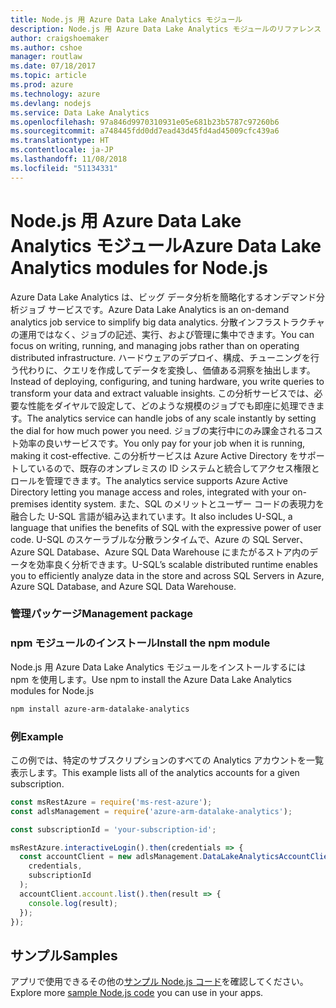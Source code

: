 ```yaml
---
title: Node.js 用 Azure Data Lake Analytics モジュール
description: Node.js 用 Azure Data Lake Analytics モジュールのリファレンス
author: craigshoemaker
ms.author: cshoe
manager: routlaw
ms.date: 07/18/2017
ms.topic: article
ms.prod: azure
ms.technology: azure
ms.devlang: nodejs
ms.service: Data Lake Analytics
ms.openlocfilehash: 97a846d9970310931e05e681b23b5787c97260b6
ms.sourcegitcommit: a748445fdd0dd7ead43d45fd4ad45009cfc439a6
ms.translationtype: HT
ms.contentlocale: ja-JP
ms.lasthandoff: 11/08/2018
ms.locfileid: "51134331"
---
```

# <a name="azure-data-lake-analytics-modules-for-nodejs"></a><span data-ttu-id="f583e-103">Node.js 用 Azure Data Lake Analytics モジュール</span><span class="sxs-lookup"><span data-stu-id="f583e-103">Azure Data Lake Analytics modules for Node.js</span></span>

<span data-ttu-id="f583e-104">Azure Data Lake Analytics は、ビッグ データ分析を簡略化するオンデマンド分析ジョブ サービスです。</span><span class="sxs-lookup"><span data-stu-id="f583e-104">Azure Data Lake Analytics is an on-demand analytics job service to simplify big data analytics.</span></span> <span data-ttu-id="f583e-105">分散インフラストラクチャの運用ではなく、ジョブの記述、実行、および管理に集中できます。</span><span class="sxs-lookup"><span data-stu-id="f583e-105">You can focus on writing, running, and managing jobs rather than on operating distributed infrastructure.</span></span> <span data-ttu-id="f583e-106">ハードウェアのデプロイ、構成、チューニングを行う代わりに、クエリを作成してデータを変換し、価値ある洞察を抽出します。</span><span class="sxs-lookup"><span data-stu-id="f583e-106">Instead of deploying, configuring, and tuning hardware, you write queries to transform your data and extract valuable insights.</span></span> <span data-ttu-id="f583e-107">この分析サービスでは、必要な性能をダイヤルで設定して、どのような規模のジョブでも即座に処理できます。</span><span class="sxs-lookup"><span data-stu-id="f583e-107">The analytics service can handle jobs of any scale instantly by setting the dial for how much power you need.</span></span> <span data-ttu-id="f583e-108">ジョブの実行中にのみ課金されるコスト効率の良いサービスです。</span><span class="sxs-lookup"><span data-stu-id="f583e-108">You only pay for your job when it is running, making it cost-effective.</span></span> <span data-ttu-id="f583e-109">この分析サービスは Azure Active Directory をサポートしているので、既存のオンプレミスの ID システムと統合してアクセス権限とロールを管理できます。</span><span class="sxs-lookup"><span data-stu-id="f583e-109">The analytics service supports Azure Active Directory letting you manage access and roles, integrated with your on-premises identity system.</span></span> <span data-ttu-id="f583e-110">また、SQL のメリットとユーザー コードの表現力を融合した U-SQL 言語が組み込まれています。</span><span class="sxs-lookup"><span data-stu-id="f583e-110">It also includes U-SQL, a language that unifies the benefits of SQL with the expressive power of user code.</span></span> <span data-ttu-id="f583e-111">U-SQL のスケーラブルな分散ランタイムで、Azure の SQL Server、Azure SQL Database、Azure SQL Data Warehouse にまたがるストア内のデータを効率良く分析できます。</span><span class="sxs-lookup"><span data-stu-id="f583e-111">U-SQL’s scalable distributed runtime enables you to efficiently analyze data in the store and across SQL Servers in Azure, Azure SQL Database, and Azure SQL Data Warehouse.</span></span>

### <a name="management-package"></a><span data-ttu-id="f583e-112">管理パッケージ</span><span class="sxs-lookup"><span data-stu-id="f583e-112">Management package</span></span>

### <a name="install-the-npm-module"></a><span data-ttu-id="f583e-113">npm モジュールのインストール</span><span class="sxs-lookup"><span data-stu-id="f583e-113">Install the npm module</span></span>

<span data-ttu-id="f583e-114">Node.js 用 Azure Data Lake Analytics モジュールをインストールするには npm を使用します。</span><span class="sxs-lookup"><span data-stu-id="f583e-114">Use npm to install the Azure Data Lake Analytics modules for Node.js</span></span>

```bash
npm install azure-arm-datalake-analytics
```

### <a name="example"></a><span data-ttu-id="f583e-115">例</span><span class="sxs-lookup"><span data-stu-id="f583e-115">Example</span></span>

<span data-ttu-id="f583e-116">この例では、特定のサブスクリプションのすべての Analytics アカウントを一覧表示します。</span><span class="sxs-lookup"><span data-stu-id="f583e-116">This example lists all of the analytics accounts for a given subscription.</span></span>

```javascript
const msRestAzure = require('ms-rest-azure');
const adlsManagement = require('azure-arm-datalake-analytics');

const subscriptionId = 'your-subscription-id';

msRestAzure.interactiveLogin().then(credentials => {
  const accountClient = new adlsManagement.DataLakeAnalyticsAccountClient(
    credentials,
    subscriptionId
  );
  accountClient.account.list().then(result => {
    console.log(result);
  });
});
```

## <a name="samples"></a><span data-ttu-id="f583e-117">サンプル</span><span class="sxs-lookup"><span data-stu-id="f583e-117">Samples</span></span>

<span data-ttu-id="f583e-118">アプリで使用できるその他の[サンプル Node.js コード](https://azure.microsoft.com/resources/samples/?platform=nodejs)を確認してください。</span><span class="sxs-lookup"><span data-stu-id="f583e-118">Explore more [sample Node.js code](https://azure.microsoft.com/resources/samples/?platform=nodejs) you can use in your apps.</span></span>
